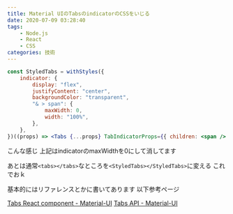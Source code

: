 ```yaml
---
title: Material UIのTabsのindicatorのCSSをいじる
date: 2020-07-09 03:28:40
tags: 
    - Node.js
    - React
    - CSS
categories: 技術
---
```

```jsx
const StyledTabs = withStyles({
    indicator: {
        display: "flex",
        justifyContent: "center",
        backgroundColor: "transparent",
        "& > span": {
            maxWidth: 0,
            width: "100%",
        },
    },
})((props) => <Tabs {...props} TabIndicatorProps={{ children: <span /> }} />);
```

こんな感じ
上記はindicatorのmaxWidthを0にして消してます

あとは通常`<tabs></tabs>`なところを`<StyledTabs></StyledTabs>`に変える
これでおｋ

基本的にはリファレンスとかに書いてあります
以下参考ページ

[Tabs React component - Material-UI](https://material-ui.com/components/tabs/#experimental-api)
[Tabs API - Material-UI](https://material-ui.com/api/tabs/)